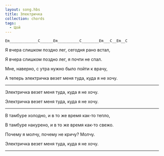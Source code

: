 ```yaml
---
layout: song.hbs
title: Электричка
collection: chords
tags:
  - Цой
---
```

<soundcloud-renderer data-soundcloudid="899109412"></soundcloud-renderer>

`Em_____________C______Em__________C________Em___C__Em__C`

Я вчера слишком поздно лег, сегодня рано встал,

Я вчера слишком поздно лег, я почти не спал.

Мне, наверно, с утра нужно было пойти к врачу,

А теперь электричка везет меня туда, куда я не хочу.

---

Электричка везет меня туда, куда я не хочу.

Электричка везет меня туда, куда я не хочу.

---

В тамбуре холодно, и в то же время как-то тепло,

В тамбуре накурено, и в то же время как-то свежо.

Почему я молчу, почему не кричу? Молчу.

Электричка везет меня туда, куда я не хочу.

---

<chord-renderer data-chord="C 0-1-0-2-3-3"></chord-renderer>